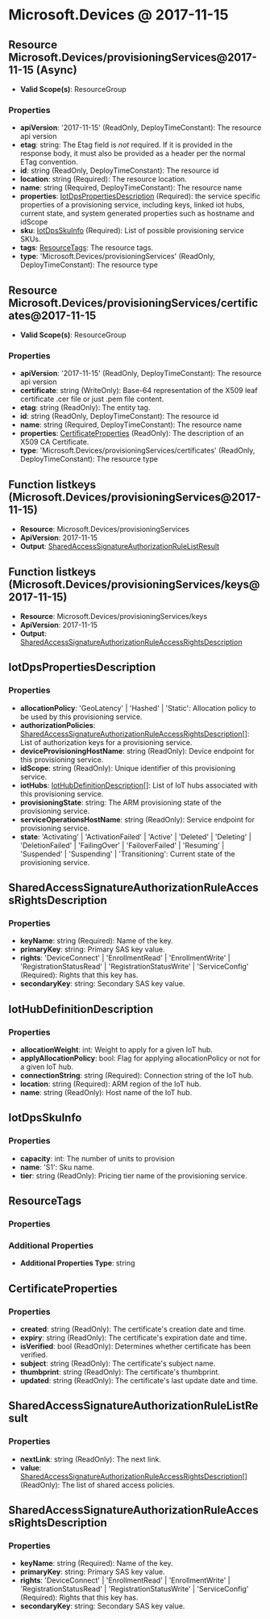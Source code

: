 # Microsoft.Devices @ 2017-11-15

## Resource Microsoft.Devices/provisioningServices@2017-11-15 (Async)
* **Valid Scope(s)**: ResourceGroup
### Properties
* **apiVersion**: '2017-11-15' (ReadOnly, DeployTimeConstant): The resource api version
* **etag**: string: The Etag field is *not* required. If it is provided in the response body, it must also be provided as a header per the normal ETag convention.
* **id**: string (ReadOnly, DeployTimeConstant): The resource id
* **location**: string (Required): The resource location.
* **name**: string (Required, DeployTimeConstant): The resource name
* **properties**: [IotDpsPropertiesDescription](#iotdpspropertiesdescription) (Required): the service specific properties of a provisioning service, including keys, linked iot hubs, current state, and system generated properties such as hostname and idScope
* **sku**: [IotDpsSkuInfo](#iotdpsskuinfo) (Required): List of possible provisioning service SKUs.
* **tags**: [ResourceTags](#resourcetags): The resource tags.
* **type**: 'Microsoft.Devices/provisioningServices' (ReadOnly, DeployTimeConstant): The resource type

## Resource Microsoft.Devices/provisioningServices/certificates@2017-11-15
* **Valid Scope(s)**: ResourceGroup
### Properties
* **apiVersion**: '2017-11-15' (ReadOnly, DeployTimeConstant): The resource api version
* **certificate**: string (WriteOnly): Base-64 representation of the X509 leaf certificate .cer file or just .pem file content.
* **etag**: string (ReadOnly): The entity tag.
* **id**: string (ReadOnly, DeployTimeConstant): The resource id
* **name**: string (Required, DeployTimeConstant): The resource name
* **properties**: [CertificateProperties](#certificateproperties) (ReadOnly): The description of an X509 CA Certificate.
* **type**: 'Microsoft.Devices/provisioningServices/certificates' (ReadOnly, DeployTimeConstant): The resource type

## Function listkeys (Microsoft.Devices/provisioningServices@2017-11-15)
* **Resource**: Microsoft.Devices/provisioningServices
* **ApiVersion**: 2017-11-15
* **Output**: [SharedAccessSignatureAuthorizationRuleListResult](#sharedaccesssignatureauthorizationrulelistresult)

## Function listkeys (Microsoft.Devices/provisioningServices/keys@2017-11-15)
* **Resource**: Microsoft.Devices/provisioningServices/keys
* **ApiVersion**: 2017-11-15
* **Output**: [SharedAccessSignatureAuthorizationRuleAccessRightsDescription](#sharedaccesssignatureauthorizationruleaccessrightsdescription)

## IotDpsPropertiesDescription
### Properties
* **allocationPolicy**: 'GeoLatency' | 'Hashed' | 'Static': Allocation policy to be used by this provisioning service.
* **authorizationPolicies**: [SharedAccessSignatureAuthorizationRuleAccessRightsDescription](#sharedaccesssignatureauthorizationruleaccessrightsdescription)[]: List of authorization keys for a provisioning service.
* **deviceProvisioningHostName**: string (ReadOnly): Device endpoint for this provisioning service.
* **idScope**: string (ReadOnly): Unique identifier of this provisioning service.
* **iotHubs**: [IotHubDefinitionDescription](#iothubdefinitiondescription)[]: List of IoT hubs associated with this provisioning service.
* **provisioningState**: string: The ARM provisioning state of the provisioning service.
* **serviceOperationsHostName**: string (ReadOnly): Service endpoint for provisioning service.
* **state**: 'Activating' | 'ActivationFailed' | 'Active' | 'Deleted' | 'Deleting' | 'DeletionFailed' | 'FailingOver' | 'FailoverFailed' | 'Resuming' | 'Suspended' | 'Suspending' | 'Transitioning': Current state of the provisioning service.

## SharedAccessSignatureAuthorizationRuleAccessRightsDescription
### Properties
* **keyName**: string (Required): Name of the key.
* **primaryKey**: string: Primary SAS key value.
* **rights**: 'DeviceConnect' | 'EnrollmentRead' | 'EnrollmentWrite' | 'RegistrationStatusRead' | 'RegistrationStatusWrite' | 'ServiceConfig' (Required): Rights that this key has.
* **secondaryKey**: string: Secondary SAS key value.

## IotHubDefinitionDescription
### Properties
* **allocationWeight**: int: Weight to apply for a given IoT hub.
* **applyAllocationPolicy**: bool: Flag for applying allocationPolicy or not for a given IoT hub.
* **connectionString**: string (Required): Connection string of the IoT hub.
* **location**: string (Required): ARM region of the IoT hub.
* **name**: string (ReadOnly): Host name of the IoT hub.

## IotDpsSkuInfo
### Properties
* **capacity**: int: The number of units to provision
* **name**: 'S1': Sku name.
* **tier**: string (ReadOnly): Pricing tier name of the provisioning service.

## ResourceTags
### Properties
### Additional Properties
* **Additional Properties Type**: string

## CertificateProperties
### Properties
* **created**: string (ReadOnly): The certificate's creation date and time.
* **expiry**: string (ReadOnly): The certificate's expiration date and time.
* **isVerified**: bool (ReadOnly): Determines whether certificate has been verified.
* **subject**: string (ReadOnly): The certificate's subject name.
* **thumbprint**: string (ReadOnly): The certificate's thumbprint.
* **updated**: string (ReadOnly): The certificate's last update date and time.

## SharedAccessSignatureAuthorizationRuleListResult
### Properties
* **nextLink**: string (ReadOnly): The next link.
* **value**: [SharedAccessSignatureAuthorizationRuleAccessRightsDescription](#sharedaccesssignatureauthorizationruleaccessrightsdescription)[] (ReadOnly): The list of shared access policies.

## SharedAccessSignatureAuthorizationRuleAccessRightsDescription
### Properties
* **keyName**: string (Required): Name of the key.
* **primaryKey**: string: Primary SAS key value.
* **rights**: 'DeviceConnect' | 'EnrollmentRead' | 'EnrollmentWrite' | 'RegistrationStatusRead' | 'RegistrationStatusWrite' | 'ServiceConfig' (Required): Rights that this key has.
* **secondaryKey**: string: Secondary SAS key value.

